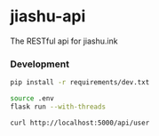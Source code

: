 # jiashu-api
The RESTful api for jiashu.ink

### Development

```bash
pip install -r requirements/dev.txt

source .env
flask run --with-threads

curl http://localhost:5000/api/user
```

